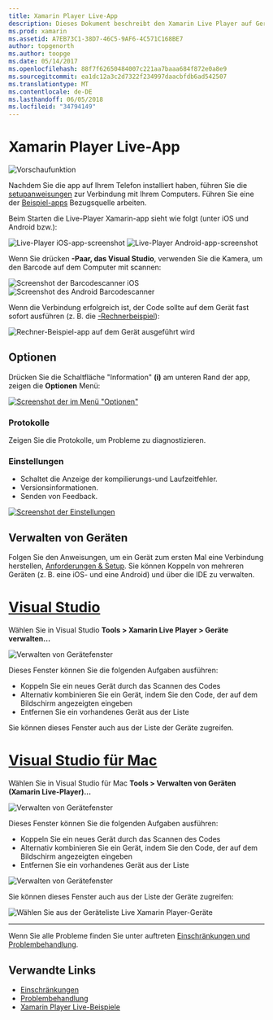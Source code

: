 ```yaml
---
title: Xamarin Player Live-App
description: Dieses Dokument beschreibt den Xamarin Live Player auf Gerät live-app, die verwendet werden kann, um eine Vorschau der Änderungen am Code anzuzeigen. Es wird erläutert, Setup, Beispiele, Protokolle, Einstellungen, die Verwaltung von Geräten und vieles mehr.
ms.prod: xamarin
ms.assetid: A7EB73C1-38D7-46C5-9AF6-4C571C168BE7
author: topgenorth
ms.author: toopge
ms.date: 05/14/2017
ms.openlocfilehash: 88f7f62650484007c221aa7baaa684f872e0a8e9
ms.sourcegitcommit: ea1dc12a3c2d7322f234997daacbfdb6ad542507
ms.translationtype: MT
ms.contentlocale: de-DE
ms.lasthandoff: 06/05/2018
ms.locfileid: "34794149"
---
```

# <a name="xamarin-live-player-app"></a>Xamarin Player Live-App

![Vorschaufunktion](~/media/shared/preview.png)

Nachdem Sie die app auf Ihrem Telefon installiert haben, führen Sie die [setupanweisungen](~/tools/live-player/install.md) zur Verbindung mit Ihrem Computers. Führen Sie eine der [Beispiel-apps](~/tools/live-player/samples.md) Bezugsquelle arbeiten.

Beim Starten die Live-Player Xamarin-app sieht wie folgt (unter iOS und Android bzw.):

![Live-Player iOS-app-screenshot](player-images/app-iphone-sml.png) ![Live-Player Android-app-screenshot](player-images/app-android-sml.png)

Wenn Sie drücken **-Paar, das Visual Studio**, verwenden Sie die Kamera, um den Barcode auf dem Computer mit scannen:

![Screenshot der Barcodescanner iOS](player-images/scan-iphone-sml.png) ![Screenshot des Android Barcodescanner](player-images/scan-android-sml.png)

Wenn die Verbindung erfolgreich ist, der Code sollte auf dem Gerät fast sofort ausführen (z. B. die [-Rechnerbeispiel](https://developer.xamarin.com/samples/mobile/LivePlayer/BasicCalculator)):

![Rechner-Beispiel-app auf dem Gerät ausgeführt wird](player-images/basic-calculator-iphone-sml.png)

## <a name="options"></a>Optionen

Drücken Sie die Schaltfläche "Information" **(i)** am unteren Rand der app, zeigen die **Optionen** Menü:

[![Screenshot der im Menü "Optionen"](player-images/options-sml.png)](player-images/options.png#lightbox)

### <a name="logs"></a>Protokolle

Zeigen Sie die Protokolle, um Probleme zu diagnostizieren.

### <a name="settings"></a>Einstellungen

- Schaltet die Anzeige der kompilierungs-und Laufzeitfehler.
- Versionsinformationen.
- Senden von Feedback.

[![Screenshot der Einstellungen](player-images/settings-sml.png)](player-images/settings.png#lightbox)

## <a name="managing-devices"></a>Verwalten von Geräten

Folgen Sie den Anweisungen, um ein Gerät zum ersten Mal eine Verbindung herstellen, [Anforderungen & Setup](~/tools/live-player/install.md). Sie können Koppeln von mehreren Geräten (z. B. eine iOS- und eine Android) und über die IDE zu verwalten.

# <a name="visual-studiotabwindows"></a>[Visual Studio](#tab/windows)

Wählen Sie in Visual Studio **Tools > Xamarin Live Player > Geräte verwalten...**

![Verwalten von Gerätefenster](player-images/manage-tools-menu-vs.png)

Dieses Fenster können Sie die folgenden Aufgaben ausführen:

- Koppeln Sie ein neues Gerät durch das Scannen des Codes
- Alternativ kombinieren Sie ein Gerät, indem Sie den Code, der auf dem Bildschirm angezeigten eingeben
- Entfernen Sie ein vorhandenes Gerät aus der Liste

Sie können dieses Fenster auch aus der Liste der Geräte zugreifen.

# <a name="visual-studio-for-mactabmacos"></a>[Visual Studio für Mac](#tab/macos)

Wählen Sie in Visual Studio für Mac **Tools > Verwalten von Geräten (Xamarin Live-Player)...**

![Verwalten von Gerätefenster](player-images/manage-tools-menu.png)

Dieses Fenster können Sie die folgenden Aufgaben ausführen:

- Koppeln Sie ein neues Gerät durch das Scannen des Codes
- Alternativ kombinieren Sie ein Gerät, indem Sie den Code, der auf dem Bildschirm angezeigten eingeben
- Entfernen Sie ein vorhandenes Gerät aus der Liste

![Verwalten von Gerätefenster](player-images/manage.png)

Sie können dieses Fenster auch aus der Liste der Geräte zugreifen:

![Wählen Sie aus der Geräteliste Live Xamarin Player-Geräte](player-images/manage-device-menu.png)

-----

Wenn Sie alle Probleme finden Sie unter auftreten [Einschränkungen und Problembehandlung](~/tools/live-player/troubleshooting.md).

## <a name="related-links"></a>Verwandte Links

- [Einschränkungen](~/tools/live-player/limitations.md)
- [Problembehandlung](~/tools/live-player/troubleshooting.md)
- [Xamarin Player Live-Beispiele](samples.md)
